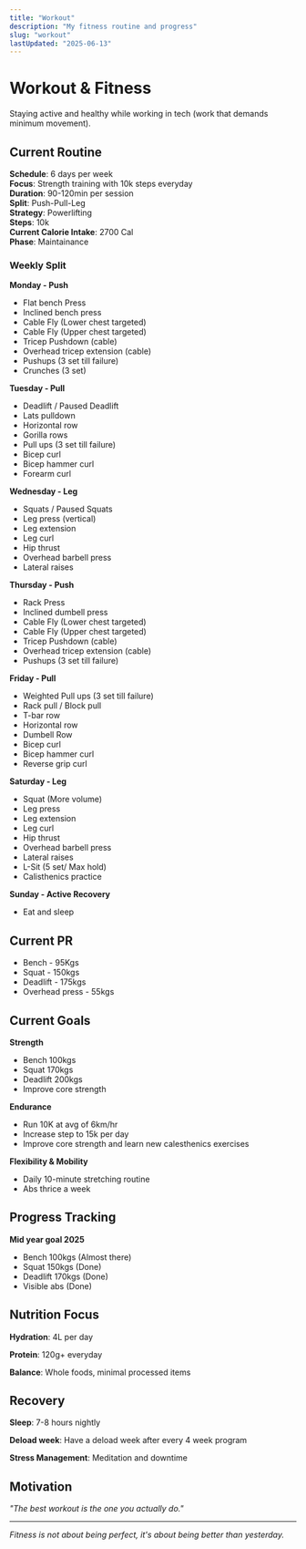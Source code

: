 ```yaml
---
title: "Workout"
description: "My fitness routine and progress"
slug: "workout"
lastUpdated: "2025-06-13"
---
```


# Workout & Fitness

Staying active and healthy while working in tech (work that demands minimum movement).

## Current Routine

**Schedule**: 6 days per week
<br>
**Focus**: Strength training with 10k steps everyday
<br>
**Duration**: 90-120min per session
<br>
**Split**: Push-Pull-Leg
<br>
**Strategy**: Powerlifting
<br>
**Steps**: 10k
<br>
**Current Calorie Intake**: 2700 Cal
<br>
**Phase**: Maintainance
<br>

### Weekly Split

**Monday - Push**

- Flat bench Press
- Inclined bench press
- Cable Fly (Lower chest targeted)
- Cable Fly (Upper chest targeted)
- Tricep Pushdown (cable)
- Overhead tricep extension (cable)
- Pushups (3 set till failure)
- Crunches (3 set)

**Tuesday - Pull**

- Deadlift / Paused Deadlift
- Lats pulldown
- Horizontal row
- Gorilla rows
- Pull ups (3 set till failure)
- Bicep curl
- Bicep hammer curl
- Forearm curl

**Wednesday - Leg**

- Squats / Paused Squats
- Leg press (vertical)
- Leg extension
- Leg curl
- Hip thrust
- Overhead barbell press
- Lateral raises

**Thursday - Push**

- Rack Press
- Inclined dumbell press
- Cable Fly (Lower chest targeted)
- Cable Fly (Upper chest targeted)
- Tricep Pushdown (cable)
- Overhead tricep extension (cable)
- Pushups (3 set till failure)

**Friday - Pull**

- Weighted Pull ups (3 set till failure)
- Rack pull / Block pull
- T-bar row
- Horizontal row
- Dumbell Row
- Bicep curl
- Bicep hammer curl
- Reverse grip curl

**Saturday - Leg**

- Squat (More volume)
- Leg press
- Leg extension
- Leg curl
- Hip thrust
- Overhead barbell press
- Lateral raises
- L-Sit (5 set/ Max hold)
- Calisthenics practice

**Sunday - Active Recovery**

- Eat and sleep

## Current PR

- Bench - 95Kgs
- Squat - 150kgs
- Deadlift - 175kgs
- Overhead press - 55kgs

## Current Goals

**Strength**

- Bench 100kgs
- Squat 170kgs
- Deadlift 200kgs
- Improve core strength

**Endurance**

- Run 10K at avg of 6km/hr
- Increase step to 15k per day
- Improve core strength and learn new calesthenics exercises

**Flexibility & Mobility**

- Daily 10-minute stretching routine
- Abs thrice a week

## Progress Tracking

**Mid year goal 2025**

- Bench 100kgs (Almost there)
- Squat 150kgs (Done)
- Deadlift 170kgs (Done)
- Visible abs (Done)

## Nutrition Focus

**Hydration**: 4L per day

**Protein**: 120g+ everyday

**Balance**: Whole foods, minimal processed items

## Recovery

**Sleep**: 7-8 hours nightly

**Deload week**: Have a deload week after every 4 week program

**Stress Management**: Meditation and downtime

## Motivation

_"The best workout is the one you actually do."_

---

_Fitness is not about being perfect, it's about being better than yesterday._
